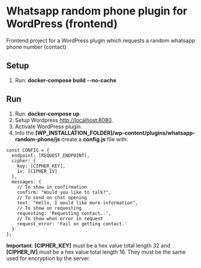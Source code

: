 # Whatsapp random phone plugin for WordPress (frontend)
Frontend project for a WordPress plugin which requests a random whatsapp phone number (contact)

## Setup
01. Run: **docker-compose build --no-cache**

## Run
01. Run: **docker-compose up**.
02. Setup Wordpress [http://localhost:8080](http://localhost:8080).
03. Activate WordPress plugin.
04. Into the **[WP_INSTALLATION_FOLDER]/wp-content/plugins/whatsapp-random-phone/js** create a **config.js** file with:
```
const CONFIG = {
  endpoint: [REQUEST_ENDPOINT],
  cipher: {
    key: [CIPHER_KEY],
    iv: [CIPHER_IV]
  },
  messages: {
    // To show in confirmation
    confirm: "Would you like to talk?",
    // To send on chat opening
    text: "Hello, I would like more information",
    // To show on requesting
    requesting: 'Requesting contact..',
    // To show when error in request
    request_error: 'Fail on getting contact.'
  }
};
```
**Important**: **[CIPHER_KEY]** must be a hex value total length 32 and **[CIPHER_IV]** must be a hex value total length 16. They must be the same used for encryption by the server.